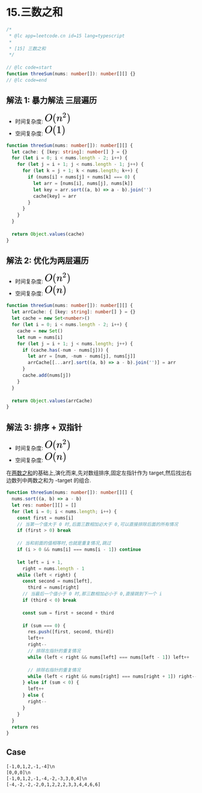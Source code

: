 # 15.三数之和

```ts
/*
 * @lc app=leetcode.cn id=15 lang=typescript
 *
 * [15] 三数之和
 */

// @lc code=start
function threeSum(nums: number[]): number[][] {}
// @lc code=end
```

## 解法 1: 暴力解法 三层遍历

- 时间复杂度: <!-- $O(n^2)$ --> <img style="transform: translateY(0.1em); background: white;" src="./svg/o-n-^-2.svg" alt="O(n^2)">
- 空间复杂度: <!-- $O(1)$ --> <img style="transform: translateY(0.1em); background: white;" src="./svg/o-1.svg" alt="O(1)">

```ts
function threeSum(nums: number[]): number[][] {
  let cache: { [key: string]: number[] } = {}
  for (let i = 0; i < nums.length - 2; i++) {
    for (let j = i + 1; j < nums.length - 1; j++) {
      for (let k = j + 1; k < nums.length; k++) {
        if (nums[i] + nums[j] + nums[k] === 0) {
          let arr = [nums[i], nums[j], nums[k]]
          let key = arr.sort((a, b) => a - b).join('')
          cache[key] = arr
        }
      }
    }
  }

  return Object.values(cache)
}
```

## 解法 2: 优化为两层遍历

- 时间复杂度: <!-- $O(n^2)$ --> <img style="transform: translateY(0.1em); background: white;" src="./svg/o-n-^-2.svg" alt="O(n^2)">
- 空间复杂度: <!-- $O(n)$ --> <img style="transform: translateY(0.1em); background: white;" src="./svg/o-n.svg" alt="O(n)">

```ts
function threeSum(nums: number[]): number[][] {
  let arrCache: { [key: string]: number[] } = {}
  let cache = new Set<number>()
  for (let i = 0; i < nums.length - 2; i++) {
    cache = new Set()
    let num = nums[i]
    for (let j = i + 1; j < nums.length; j++) {
      if (cache.has(-num - nums[j])) {
        let arr = [num, -num - nums[j], nums[j]]
        arrCache[[...arr].sort((a, b) => a - b).join('')] = arr
      }
      cache.add(nums[j])
    }
  }

  return Object.values(arrCache)
}
```

## 解法 3: 排序 + 双指针

- 时间复杂度: <!-- $O(n^2)$ --> <img style="transform: translateY(0.1em); background: white;" src="./svg/o-n-^-2.svg" alt="O(n^2)">
- 空间复杂度: <!-- $O(n)$ --> <img style="transform: translateY(0.1em); background: white;" src="./svg/o-n.svg" alt="O(n)">

在[两数之和](./1.两数之和.md)的基础上,演化而来,先对数组排序,固定左指针作为 target,然后找出右边数列中两数之和为 -target 的组合.

```ts
function threeSum(nums: number[]): number[][] {
  nums.sort((a, b) => a - b)
  let res: number[][] = []
  for (let i = 0; i < nums.length; i++) {
    const first = nums[i]
    // 当第一个值大于 0 时,后面三数相加必大于 0,可以直接排除后面的所有情况
    if (first > 0) break

    // 当和前面的值相等时,也就是重复情况,跳过
    if (i > 0 && nums[i] === nums[i - 1]) continue

    let left = i + 1,
      right = nums.length - 1
    while (left < right) {
      const second = nums[left],
        third = nums[right]
      // 当最后一个值小于 0 时,那三数相加必小于 0,直接跳到下一个 i
      if (third < 0) break

      const sum = first + second + third

      if (sum === 0) {
        res.push([first, second, third])
        left++
        right--
        // 排除左指针的重复情况
        while (left < right && nums[left] === nums[left - 1]) left++

        // 排除右指针的重复情况
        while (left < right && nums[right] === nums[right + 1]) right--
      } else if (sum < 0) {
        left++
      } else {
        right--
      }
    }
  }
  return res
}
```

## Case

```text
[-1,0,1,2,-1,-4]\n
[0,0,0]\n
[-1,0,1,2,-1,-4,-2,-3,3,0,4]\n
[-4,-2,-2,-2,0,1,2,2,2,3,3,4,4,6,6]
```
